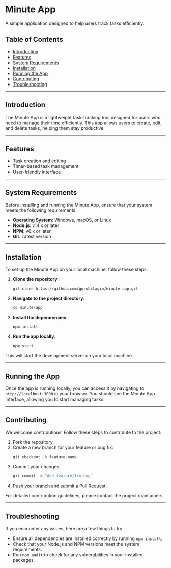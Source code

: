 # Minute App

A simple application designed to help users track tasks efficiently.

## Table of Contents
- [Introduction](#introduction)
- [Features](#features)
- [System Requirements](#system-requirements)
- [Installation](#installation)
- [Running the App](#running-the-app)
- [Contributing](#contributing)
- [Troubleshooting](#troubleshooting)

---

## Introduction
The Minute App is a lightweight task-tracking tool designed for users who need to manage their time efficiently. This app allows users to create, edit, and delete tasks, helping them stay productive.

---

## Features
- Task creation and editing
- Timer-based task management
- User-friendly interface

---

## System Requirements
Before installing and running the Minute App, ensure that your system meets the following requirements:
- **Operating System**: Windows, macOS, or Linux
- **Node.js**: v14.x or later
- **NPM**: v6.x or later
- **Git**: Latest version

---

## Installation
To set up the Minute App on your local machine, follow these steps:

1. **Clone the repository**:
   ```bash
   git clone https://github.com/gurubilagim/minute-app.git
   ```
2. **Navigate to the project directory**:
   ```bash
   cd minute-app
   ```
3. **Install the dependencies**:
   ```bash
   npm install
   ```
4. **Run the app locally**:
   ```bash
   npm start
   ```

This will start the development server on your local machine.

---

## Running the App
Once the app is running locally, you can access it by navigating to `http://localhost:3000` in your browser. You should see the Minute App interface, allowing you to start managing tasks.

---

## Contributing
We welcome contributions! Follow these steps to contribute to the project:
1. Fork the repository.
2. Create a new branch for your feature or bug fix:
   ```bash
   git checkout -b feature-name
   ```
3. Commit your changes:
   ```bash
   git commit -m "Add feature/fix bug"
   ```
4. Push your branch and submit a Pull Request.

For detailed contribution guidelines, please contact the project maintainers.

---

## Troubleshooting
If you encounter any issues, here are a few things to try:
- Ensure all dependencies are installed correctly by running `npm install`.
- Check that your Node.js and NPM versions meet the system requirements.
- Run `npm audit` to check for any vulnerabilities in your installed packages.
